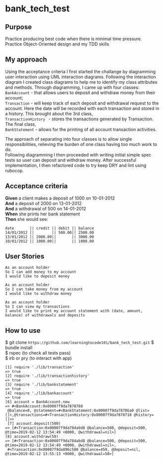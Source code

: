# bank_tech_test

## Purpose
Practice producing best code when there is minimal time pressure.  
Practice Object-Oriented design and my TDD skills

## My approach
Using the acceptance criteria I first started the challange by diagramming user interaction using UML interaction diagrams. Following the interaction diagram I created class diagrams to help me to identify my class attributes and methods. Through diagramming, I came up with four classes:  
```BankAccount``` - that allows users to deposit and withdraw money from their account;   
```Transaction``` - will keep track of each deposit and withdrawal request to the account. Here the date will be recorded with each transaction and stored in a history. This brought about the 3rd class,   
```TransactionHistory ``` - stores the transactions generated by Transaction. The final class,   
```BankStatement``` - allows for the printing of all account transaction activities.   

The approach of separating into four classes is to allow single responsibilities, relieving the burden of one class having too much work to do.  
Following diagramming I then proceeded with writing initial simple spec tests so user can deposit and withdraw money. After successful implementation, I then refactored code to try keep DRY and lint using rubocop.

## Acceptance criteria
**Given** a client makes a deposit of 1000 on 10-01-2012  
**And** a deposit of 2000 on 13-01-2012  
**And** a withdrawal of 500 on 14-01-2012  
**When** she prints her bank statement  
**Then** she would see:  
```
date       || credit || debit || balance
14/01/2012 ||        || 500.00|| 2500.00
13/01/2012 || 2000.00||       || 3000.00
10/01/2012 || 1000.00||       || 1000.00
```
## User Stories
```
As an account holder
So I can add money to my account
I would like to deposit money

As an account holder
So I can take money from my account
I would like to withdraw money 

As an account holder
So I can view my transactions
I would like to print my account statement with (date, amount, balance) of withdrawals and deposits  
```

## How to use
$ git clone `https://github.com/learningtocode101/bank_tech_test.git`
$ bundle install  
$ rspec (to check all tests pass)   
$ irb or pry (to interact with app) 

```
[1] require './lib/transaction'
=> true
[2] require './lib/transactionhistory'
=> true
[3] require './lib/bankstatement'
=> true
[4] require './lib/bankaccount'
=> true
[6] account = BankAccount.new
=> #<BankAccount:0x00007f9da7878768
 @balance=0, @statement=#<BankStatement:0x00007f9da78786a0 @list=[]>,@transactions=#<TransactionHistory:0x00007f9da7878718 @history=[]>>
 [7] account.deposit(500)
=> [#<Transaction:0x00007f9da784abd8 @balance=500, @deposit=500, @time=2019-02-12 13:54:49 +0000, @withdrawal=nil>]
[8] account.withdraw(50)
=> [#<Transaction:0x00007f9da784abd8 @balance=500, @deposit=500, @time=2019-02-12 13:54:49 +0000, @withdrawal=nil>,
 #<Transaction:0x00007f9da896c588 @balance=450, @deposit=nil, @time=2019-02-12 13:55:13 +0000, @withdrawal=50>]
```
 
